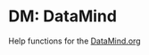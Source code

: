 DM: DataMind
==

Help functions for the <a href="http://www.datamind.org" target="_blank">DataMind.org</a>
